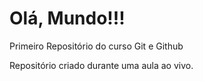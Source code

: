 # Olá, Mundo!!!
 Primeiro Repositório do curso Git e Github

Repositório criado durante uma aula ao vivo.

